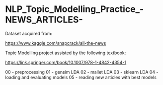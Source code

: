 # NLP_Topic_Modelling_Practice_-NEWS_ARTICLES-

Dataset acquired from:

https://www.kaggle.com/snapcrack/all-the-news

Topic Modelling project assisted by the following textbook:

https://link.springer.com/book/10.1007/978-1-4842-4354-1

00 - preprocessing
01 - gensim LDA
02 - mallet LDA
03 - sklearn LDA
04 - loading and evaluating models
05 - reading new articles with best models 
